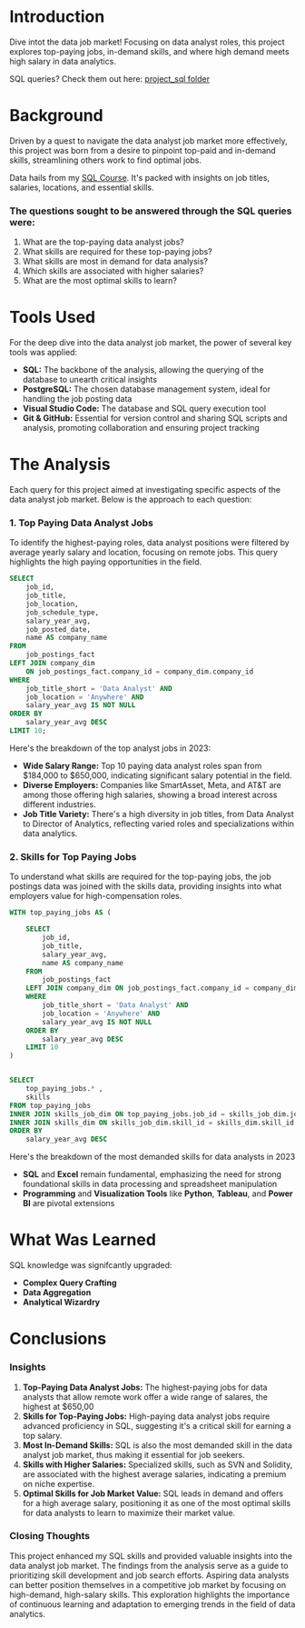 # Introduction
Dive intot the data job market! Focusing on data analyst roles, this project explores top-paying jobs, in-demand skills, and where high demand meets high salary in data analytics.

SQL queries? Check them out here: [project_sql folder](/project_sql/)
# Background
Driven by a quest to navigate the data analyst job market more effectively, this project was born from a desire to pinpoint top-paid and in-demand skills, streamlining others work to find optimal jobs.

Data hails from my [SQL Course](https://lukebarousse.com/sql). It's packed with insights on job titles, salaries, locations, and essential skills.

### The questions sought to be answered through the SQL queries were:
1. What are the top-paying data analyst jobs?
2. What skills are required for these top-paying jobs?
3. What skills are most in demand for data analysis?
4. Which skills are associated with higher salaries?
5. What are the most optimal skills to learn?

# Tools Used
For the deep dive into the data analyst job market, the power of several key tools was applied:
- **SQL:** The backbone of the analysis, allowing the querying of the database to unearth critical insights
- **PostgreSQL:** The chosen database management system, ideal for handling the job posting data
- **Visual Studio Code:** The database and SQL query execution tool
- **Git & GitHub:** Essential for version control and sharing SQL scripts and analysis, promoting collaboration and ensuring project tracking

# The Analysis
Each query for this project aimed at investigating specific aspects of the data analyst job market. Below is the approach to each question:

### 1. Top Paying Data Analyst Jobs
To identify the highest-paying roles, data analyst positions were filtered by average yearly salary and location, focusing on remote jobs. This query highlights the high paying opportunities in the field.

```sql
SELECT
    job_id,
    job_title,
    job_location,
    job_schedule_type,
    salary_year_avg,
    job_posted_date,
    name AS company_name
FROM
    job_postings_fact
LEFT JOIN company_dim
    ON job_postings_fact.company_id = company_dim.company_id
WHERE
    job_title_short = 'Data Analyst' AND
    job_location = 'Anywhere' AND
    salary_year_avg IS NOT NULL
ORDER BY
    salary_year_avg DESC
LIMIT 10;
```

Here's the breakdown of the top analyst jobs in 2023:
- **Wide Salary Range:** Top 10 paying data analyst roles span from $184,000 to $650,000, indicating significant salary potential in the field.
- **Diverse Employers:** Companies like SmartAsset, Meta, and AT&T are among those offering high salaries, showing a broad interest across different industries.
- **Job Title Variety:** There's a high diversity in job titles, from Data Analyst to Director of Analytics, reflecting varied roles and specializations within data analytics.

### 2. Skills for Top Paying Jobs
To understand what skills are required for the top-paying jobs, the job postings data was joined with the skills data, providing insights into what employers value for high-compensation roles.

```sql
WITH top_paying_jobs AS (

    SELECT
        job_id,
        job_title,
        salary_year_avg,
        name AS company_name
    FROM
        job_postings_fact
    LEFT JOIN company_dim ON job_postings_fact.company_id = company_dim.company_id
    WHERE
        job_title_short = 'Data Analyst' AND
        job_location = 'Anywhere' AND
        salary_year_avg IS NOT NULL
    ORDER BY
        salary_year_avg DESC
    LIMIT 10
)


SELECT 
    top_paying_jobs.* ,
    skills
FROM top_paying_jobs
INNER JOIN skills_job_dim ON top_paying_jobs.job_id = skills_job_dim.job_id
INNER JOIN skills_dim ON skills_job_dim.skill_id = skills_dim.skill_id
ORDER BY
    salary_year_avg DESC
```

Here's the breakdown of the most demanded skills for data analysts in 2023
- **SQL** and **Excel** remain fundamental, emphasizing the need for strong foundational skills in data processing and spreadsheet manipulation
- **Programming** and **Visualization Tools** like **Python**, **Tableau**, and **Power BI** are pivotal extensions

# What Was Learned
SQL knowledge was signifcantly upgraded:

- **Complex Query Crafting**
- **Data Aggregation**
- **Analytical Wizardry**

# Conclusions

### Insights

1. **Top-Paying Data Analyst Jobs:** The highest-paying jobs for data analysts that allow remote work offer a wide range of salares, the highest at $650,00
2. **Skills for Top-Paying Jobs:** High-paying data analyst jobs require advanced proficiency in SQL, suggesting it's a critical skill for earning a top salary.
3. **Most In-Demand Skills:** SQL is also the most demanded skill in the data analyst job market, thus making it essential for job seekers.
4. **Skills with Higher Salaries:** Specialized skills, such as SVN and Solidity, are associated with the highest average salaries, indicating a premium on niche expertise.
5. **Optimal Skills for Job Market Value:** SQL leads in demand and offers for a high average salary, positioning it as one of the most optimal skills for data analysts to learn to maximize their market value.

### Closing Thoughts

This project enhanced my SQL skills and provided valuable insights into the data analyst job market. The findings from the analysis serve as a guide to prioritizing skill development and job search efforts. Aspiring data analysts can better position themselves in a competitive job market by focusing on high-demand, high-salary skills. This exploration highlights the importance of continuous learning and adaptation to emerging trends in the field of data analytics.